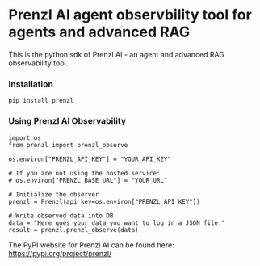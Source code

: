 # Prenzl AI agent observbility tool for agents and advanced RAG
This is the python sdk of Prenzl AI - an agent and advanced RAG observability tool.

### Installation
```
pip install prenzl
```

### Using Prenzl AI Observability
```
import os
from prenzl import prenzl_observe

os.environ["PRENZL_API_KEY"] = "YOUR_API_KEY"

# If you are not using the hosted service:
# os.environ["PRENZL_BASE_URL"] = "YOUR_URL"

# Initialize the observer
prenzl = Prenzl(api_key=os.environ["PRENZL_API_KEY"])

# Write observed data into DB
data = "Here goes your data you want to log in a JSON file."
result = prenzl.prenzl_observe(data)
```

The PyPI website for Prenzl AI can be found here: https://pypi.org/project/prenzl/

